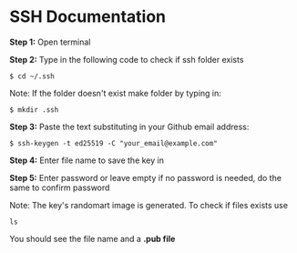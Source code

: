 
# SSH Documentation

**Step 1:** Open terminal

**Step 2:** Type in the following code to check if ssh folder exists
```
$ cd ~/.ssh
```

Note: If the folder doesn't exist make folder by typing in:
```
$ mkdir .ssh
```

**Step 3:** Paste the text substituting in your Github email address:
```
$ ssh-keygen -t ed25519 -C "your_email@example.com"
```

**Step 4:** Enter file name to save the key in

**Step 5:** Enter password or leave empty if no password is needed, do the same to confirm password

Note: The key's randomart image is generated. To check if files exists use 
```
ls
```
You should see the file name and a **.pub file**


